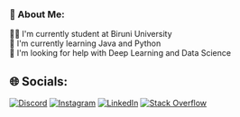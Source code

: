 ### 💫 About Me:

👨‍💻 I'm currently student at Biruni University<br>
🌱 I'm currently learning Java and Python<br>
🔭 I'm looking for help with Deep Learning and Data Science<br>

## 🌐 Socials:
[![Discord](https://img.shields.io/badge/Discord-%237289DA.svg?logo=discord&logoColor=white)](https://discord.gg/#2642) 
[![Instagram](https://img.shields.io/badge/Instagram-%23E4405F.svg?logo=Instagram&logoColor=white)](https://instagram.com/Dimoontri) 
[![LinkedIn](https://img.shields.io/badge/LinkedIn-%230077B5.svg?logo=linkedin&logoColor=white)](https://linkedin.com/in/https://www.linkedin.com/in/abdullokh-abdukodirov-9745b5203/) 
[![Stack Overflow](https://img.shields.io/badge/-Stackoverflow-FE7A16?logo=stack-overflow&logoColor=white)](https://stackoverflow.com/users/20984343) 
